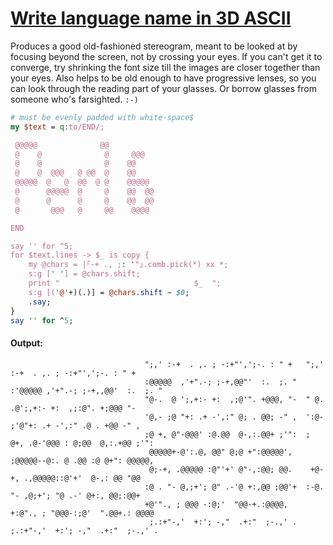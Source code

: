 [1]: https://rosettacode.org/wiki/Write_language_name_in_3D_ASCII

# [Write language name in 3D ASCII][1]

Produces a good old-fashioned stereogram, meant to be looked at by focusing beyond the screen, not by crossing your eyes. If you can't get it to converge, try shrinking the font size till the images are closer together than your eyes. Also helps to be old enough to have progressive lenses, so you can look through the reading part of your glasses. Or borrow glasses from someone who's farsighted. `:-)`

```perl
# must be evenly padded with white-space$
my $text = q:to/END/;

 @@@@@              @@
 @    @              @     @@@
 @    @              @    @@
 @    @  @@@   @ @@  @    @@
 @@@@@  @   @  @@  @ @    @@@@@
 @      @@@@@  @     @    @@  @@
 @      @      @     @    @@  @@
 @       @@@   @     @@    @@@@

END

say '' for ^5;
for $text.lines -> $_ is copy {
    my @chars = |｢-+ ., ;: '"｣.comb.pick(*) xx *;
    s:g [' '] = @chars.shift;
    print "                              $_  ";
    s:g [('@'+)(.)] = @chars.shift ~ $0;
    .say;
}
say '' for ^5;
```

#### Output:
```
                              ";,' :-+  . ,. ; -:+"',';-. : " +   ";,' :-+  . ,. ; -:+"',';-. : " +
                              :@@@@@  ,'+".-; ;-+,@@"'  :.  ;. "  :'@@@@@ ,'+".-; ;-+,,@@'  :.  ;. "
                              "@-.  @ ';,+:- +:  ,;@'". +@@@, "-  " @.  .@';,+:- +:  ,;:@". +;@@@ "-
                              '@,- ;@ "+: .+ -',:" @; . @@; -" ,  ':@- ;'@"+: .+ -',:" .@ . +@@ -" ,
                              ;@ +, @"-@@@' :@.@@  @-,:.@@+ ;'":  ; @+, .@-'@@@ : @;@@  @,:.+@@ ;'":
                               @@@@@+-@':.@, @@" @;@ +":@@@@@',    ;@@@@@--@:. @ .@@ :@ @+": @@@@@,
                               @;-+, .@@@@@ :@"'+' @"-,:@@; @@.    +@-+, .,@@@@@::@'+'  @-,: @@ "@@
                              :@ . "- @,;+'; @" .-'@ +:,@@ ;@@'+  :-@. "- ,@;+'; "@ .-' @+:, @@;:@@+
                              +@'"., ; @@@ -:@;'  "@@-+.:@@@@,    +:@"., ; "@@@-:;@'  ".@@+.: @@@@
                               ;.:+"-,'  +:'; -,"  .+:"  ;-.,' .   ;.:+"-,'  +:'; -,"  .+:"  ;-.,' .
```
